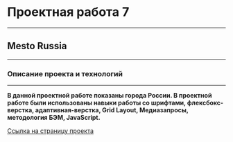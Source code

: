 # Проектная работа 7
------
## Mesto Russia
------
### Описание проекта и технологий
------
__В данной проектной работе показаны города России. В проектной работе  были использованы навыки работы со шрифтами, флексбокс-верстка, адаптивная-верстка, Grid Layout, Медиазапросы,  методология БЭМ, JavaScript.__

[Ссылка на страницу проекта](https://alexeysssss.github.io/mesto-pages/ "Mesto Russia")